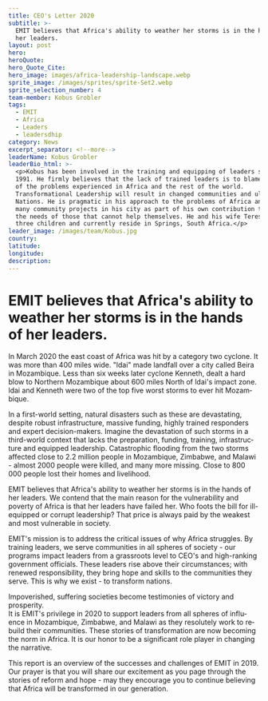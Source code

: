 ```yaml
---
title: CEO's Letter 2020
subtitle: >-
  EMIT believes that Africa's ability to weather her storms is in the hands of
  her leaders.
layout: post
hero:
heroQuote:
hero_Quote_Cite:
hero_image: images/africa-leadership-landscape.webp
sprite_image: /images/sprites/sprite-Set2.webp
sprite_selection_number: 4
team-member: Kobus Grobler
tags:
  - EMIT
  - Africa
  - Leaders
  - leadersdhip
category: News
excerpt_separator: <!--more-->
leaderName: Kobus Grobler
leaderBio_html: >-
  <p>Kobus has been involved in the training and equipping of leaders since
  1991. He firmly believes that the lack of trained leaders is to blame for many
  of the problems experienced in Africa and the rest of the world.
  Transformational Leadership will result in changed communities and ultimately
  Nations. He is pragmatic in his approach to the problems of Africa and leads
  many community projects in his city as part of his own contribution to address
  the needs of those that cannot help themselves. He and his wife Teresa have
  three children and currently reside in Springs, South Africa.</p>
leader_image: /images/team/Kobus.jpg
country:
latitude:
longitude:
description:
---
```

# EMIT believes that Africa's ability to weather her storms is in the hands of her leaders.&nbsp;

In March 2020 the east coast of Africa was hit by a category two cyclone. It was more than 400 miles wide. "ldai" made landfall over a city called Beira in Mozambique. Less than six weeks later cyclone Kenneth, dealt a hard blow to Northern Mozambique about 600 miles North of ldai's impact zone. ldai and Kenneth were two of the top five worst storms to ever hit Mozam&shy;bique.

In a first-world setting, natural disasters such as these are devastating, despite robust infrastructure, massive funding, highly trained responders and expert decision-makers. Imagine the devastation of such storms in a third-world context that lacks the preparation, funding, training, infrastruc&shy;ture and equipped leadership. Catastrophic flooding from the two storms affected close to 2.2 million people in Mozambique, Zimbabwe, and Malawi - almost 2000 people were killed, and many more missing. Close to 800 000 people lost their homes and livelihood.

EMIT believes that Africa's ability to weather her storms is in the hands of her leaders. We contend that the main reason for the vulnerability and poverty of Africa is that her leaders have failed her. Who foots the bill for ill-equipped or corrupt leadership? That price is always paid by the weakest and most vulnerable in society.

EMIT's mission is to address the critical issues of why Africa struggles. By training leaders, we serve communities in all spheres of society - our programs impact leaders from a grassroots level to CEO's and high-ranking government officials. These leaders rise above their circumstances; with renewed responsibility, they bring hope and skills to the communities they serve. This is why we exist - to transform nations.

Impoverished, suffering societies become testimonies of victory and prosperity.<br>It is EMIT's privilege in 2020 to support leaders from all spheres of influ&shy;ence in Mozambique, Zimbabwe, and Malawi as they resolutely work to re&shy;build their communities. These stories of transformation are now becoming the norm in Africa. It is our honor to be a significant role player in changing the narrative.

This report is an overview of the successes and challenges of EMIT in 2019. Our prayer is that you will share our excitement as you page through the stories of reform and hope - may they encourage you to continue believ&shy;ing that Africa will be transformed in our generation.
